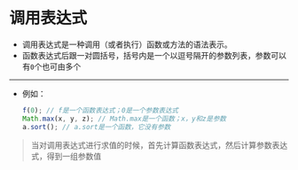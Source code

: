 # 调用表达式

- 调用表达式是一种调用（或者执行）函数或方法的语法表示。
- 函数表达式后跟一对圆括号，括号内是一个以逗号隔开的参数列表，参数可以有`0`个也可由多个

---

- 例如：

  ```javascript
  f(0); // f是一个函数表达式；0是一个参数表达式
  Math.max(x, y, z); // Math.max是一个函数；x，y和z是参数
  a.sort(); // a.sort是一个函数，它没有参数
  ```

> 当对调用表达式进行求值的时候，首先计算函数表达式，然后计算参数表达式，得到一组参数值
